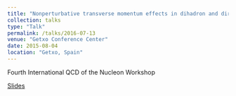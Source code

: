 ```yaml
---
title: "Nonperturbative transverse momentum effects in dihadron and direct photon-hadron angular correlations"
collection: talks
type: "Talk"
permalink: /talks/2016-07-13
venue: "Getxo Conference Center"
date: 2015-08-04
location: "Getxo, Spain"
---
```


Fourth International QCD of the Nucleon Workshop

[Slides](https://jdosbo.github.io/files/QCDN_2016_Osborn.pdf) 